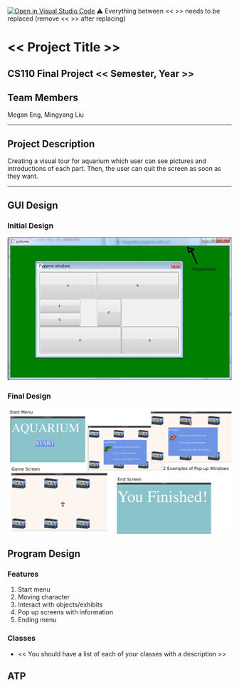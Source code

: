 [![Open in Visual Studio Code](https://classroom.github.com/assets/open-in-vscode-718a45dd9cf7e7f842a935f5ebbe5719a5e09af4491e668f4dbf3b35d5cca122.svg)](https://classroom.github.com/online_ide?assignment_repo_id=12803302&assignment_repo_type=AssignmentRepo)
:warning: Everything between << >> needs to be replaced (remove << >> after replacing)

# << Project Title >>
## CS110 Final Project  << Semester, Year >>

## Team Members

Megan Eng, Mingyang Liu

***

## Project Description

Creating a visual tour for aquarium which user can see pictures and introductions of each part. Then, the user can quit the screen as soon as they want.

***    

## GUI Design

### Initial Design

![initial gui](assets/gui.jpg)

### Final Design

![final gui](assets/finalgui.jpg)

## Program Design

### Features

1. Start menu
2. Moving character
3. Interact with objects/exhibits
4. Pop up screens with information
5. Ending menu

### Classes

- << You should have a list of each of your classes with a description >>

## ATP


